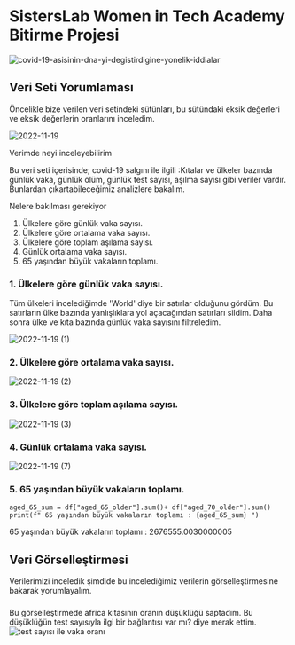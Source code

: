 # **SistersLab Women in Tech Academy Bitirme Projesi**

![covid-19-asisinin-dna-yi-degistirdigine-yonelik-iddialar](https://user-images.githubusercontent.com/83637039/202847597-924205aa-d55a-401e-9afd-ef082535e00e.jpg)

## Veri Seti Yorumlaması

Öncelikle bize verilen veri setindeki sütünları, bu sütündaki eksik değerleri ve eksik değerlerin oranlarını inceledim.

![2022-11-19](https://user-images.githubusercontent.com/83637039/202848306-38d908be-f4cc-4a3c-addc-4436d74f6514.png)

Verimde neyi inceleyebilirim

Bu veri seti içerisinde; covid-19 salgını ile ilgili :Kıtalar ve ülkeler bazında günlük vaka, günlük ölüm, günlük test sayısı, aşılma sayısı gibi veriler vardır.
Bunlardan çıkartabileceğimiz analizlere bakalım.


Nelere bakılması gerekiyor

1. Ülkelere göre günlük vaka sayısı.
2. Ülkelere göre ortalama vaka sayısı.
3. Ülkelere göre toplam aşılama sayısı.
4. Günlük ortalama vaka sayısı.
5. 65 yaşından büyük vakaların toplamı.


### 1. Ülkelere göre günlük vaka sayısı.

Tüm ülkeleri incelediğimde 'World'  diye bir satırlar olduğunu gördüm. Bu satırların ülke bazında yanlışlıklara yol açacağından satırları sildim.
Daha sonra ülke ve kıta bazında günlük vaka sayısını filtreledim.

![2022-11-19 (1)](https://user-images.githubusercontent.com/83637039/202855800-9daf23bd-ff16-48b1-ad83-6c5ede22c03c.png)

### 2. Ülkelere göre ortalama vaka sayısı.

![2022-11-19 (2)](https://user-images.githubusercontent.com/83637039/202856518-46fae68d-a5c4-45e6-94c9-7b3ea9adaa42.png)

### 3. Ülkelere göre toplam aşılama sayısı.

![2022-11-19 (3)](https://user-images.githubusercontent.com/83637039/202856690-7aa7edd6-f500-40f9-866f-0a669968c7d5.png)

### 4. Günlük ortalama vaka sayısı.

![2022-11-19 (7)](https://user-images.githubusercontent.com/83637039/202857117-a614fba9-8906-4d80-818c-345b69e522cb.png)

### 5. 65 yaşından büyük vakaların toplamı.
```
aged_65_sum = df["aged_65_older"].sum()+ df["aged_70_older"].sum() 
print(f" 65 yaşından büyük vakaların toplamı : {aged_65_sum} ")
```
 65 yaşından büyük vakaların toplamı : 2676555.0030000005 
 
 
 ## Veri Görselleştirmesi
 Verilerimizi inceledik şimdide bu incelediğimiz verilerin görselleştirmesine bakarak yorumlayalım.
 
### 
Bu görselleştirmede africa kıtasının oranın düşüklüğü saptadım. Bu düşüklüğün test sayısıyla ilgi bir bağlantısı var mı? diye merak ettim.
![test sayısı ile vaka oranı](https://user-images.githubusercontent.com/83637039/202858145-697f12b5-fe76-46bd-a9c9-a45ba01feca8.png)

 


